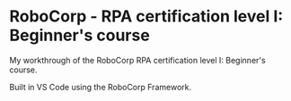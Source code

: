 # RoboCorp - RPA certification level I: Beginner's course

My workthrough of the RoboCorp RPA certification level I: Beginner's course.

Built in VS Code using the RoboCorp Framework. 

